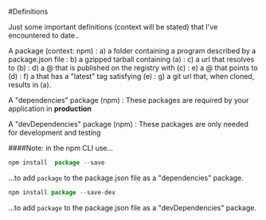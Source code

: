 #Definitions    

Just some important definitions (context will be stated)  that I've encountered to date..

A package (context: npm)
: a) a folder containing a program described by a package.json file
: b) a gzipped tarball containing (a)
: c) a url that resolves to (b)
: d) a <name>@<version> that is published on the registry with (c)
: e) a <name>@<tag> that points to (d)
: f) a <name> that has a "latest" tag satisfying (e)
: g) a git url that, when cloned, results in (a).

A "dependencies" package (npm)
: These packages are required by your application in **production**

A "devDependencies" package (npm)
: These packages are only needed for development and testing

####Note: in the npm CLI use... 

```JavaScript
npm install  package --save
```
...to add `package` to the package.json file as a "dependencies" package.

```JavaScript
npm install package --save-dev
```
...to add `package` to the package.json file as a "devDependencies" package.